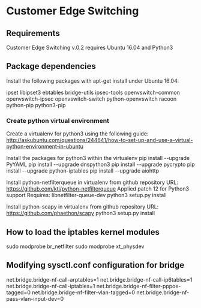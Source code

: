 # Customer Edge Switching

## Requirements

Customer Edge Switching v.0.2 requires Ubuntu 16.04 and Python3


## Package dependencies

Install the following packages with apt-get install under Ubuntu 16.04:

ipset libipset3 ebtables bridge-utils
ipsec-tools openvswitch-common openvswitch-ipsec openvswitch-switch python-openvswitch racoon
python-pip python3-pip

### Create python virtual environment

Create a virtualenv for python3 using the following guide: 
http://askubuntu.com/questions/244641/how-to-set-up-and-use-a-virtual-python-environment-in-ubuntu


Install the packages for python3 within the virtualenv
pip install --upgrade PyYAML
pip install --upgrade dnspython3
pip install --upgrade pycrypto
pip install --upgrade python-iptables
pip install --upgrade aiohttp


Install python-netfilterqueue in virtualenv from github repository
URL: https://github.com/kti/python-netfilterqueue
Applied patch 12 for Python3 support
Requires: libnetfilter-queue-dev
python3 setup.py install

Install python-scapy in virtualenv from github repository
URL: https://github.com/phaethon/scapy
python3 setup.py install



## How to load the iptables kernel modules
sudo modprobe br_netfilter
sudo modprobe xt_physdev

## Modifying sysctl.conf configuration for bridge
net.bridge.bridge-nf-call-arptables=1
net.bridge.bridge-nf-call-ip6tables=1
net.bridge.bridge-nf-call-iptables=1
net.bridge.bridge-nf-filter-pppoe-tagged=0
net.bridge.bridge-nf-filter-vlan-tagged=0
net.bridge.bridge-nf-pass-vlan-input-dev=0


